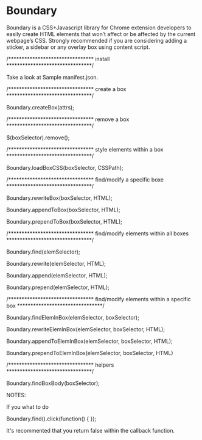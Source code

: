 Boundary
========

Boundary is a CSS+Javascript library for Chrome extension developers to easily create HTML elements that won’t affect or be affected by the current webpage’s CSS. Strongly recommended if you are considering adding a sticker, a sidebar or any overlay box using content script.


/******************************** install  ********************************/

Take a look at Sample manifest.json.


/******************************** create a box ********************************/

Boundary.createBox(attrs);


/******************************** remove a box ********************************/

$(boxSelector).remove();


/******************************** style elements within a box ********************************/

Boundary.loadBoxCSS(boxSelector, CSSPath);


/******************************** find/modify a specific boxe ********************************/

Boundary.rewriteBox(boxSelector, HTML);

Boundary.appendToBox(boxSelector, HTML);

Boundary.prependToBox(boxSelector, HTML);


/******************************** find/modify elements within all boxes ********************************/

Boundary.find(elemSelector);

Boundary.rewrite(elemSelector, HTML);

Boundary.append(elemSelector, HTML);

Boundary.prepend(elemSelector, HTML);


/******************************** find/modify elements within a specific box ********************************/

Boundary.findElemInBox(elemSelector, boxSelector);

Boundary.rewriteElemInBox(elemSelector, boxSelector, HTML);

Boundary.appendToElemInBox(elemSelector, boxSelector, HTML);

Boundary.prependToElemInBox(elemSelector, boxSelector, HTML)


/******************************** helpers ********************************/

Boundary.findBoxBody(boxSelector);


NOTES:

If you what to do

Boundary.find().click(function() {
});

It's recommented that you return false within the callback function.
